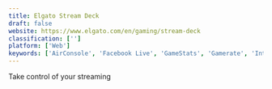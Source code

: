 ```yaml
---
title: Elgato Stream Deck
draft: false 
website: https://www.elgato.com/en/gaming/stream-deck
classification: ['']
platform: ['Web']
keywords: ['AirConsole', 'Facebook Live', 'GameStats', 'Gamerate', 'Interactive Special Effects for Twitch', 'Mevo by Livestream', 'Opera GX Gaming Browser', 'Power Vessel', 'Restream', 'Send It', 'Shou.TV', 'StreamElements', 'Super Nintendo Classic Edition', 'Telegram Gaming Platform', 'blippar', 'iPhone Quality Index']
---
```

Take control of your streaming